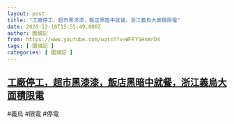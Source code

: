 ```yaml
---
layout: post
title: "工廠停工，超市黑漆漆，飯店黑暗中就餐，浙江義烏大面積限電"
date: 2020-12-18T15:55:49.000Z
author: 圍城記
from: https://www.youtube.com/watch?v=WFFYSHnWrD4
tags: [ 圍城記 ]
categories: [ 圍城記 ]
---
```

<!--1608306949000-->
[工廠停工，超市黑漆漆，飯店黑暗中就餐，浙江義烏大面積限電](https://www.youtube.com/watch?v=WFFYSHnWrD4)
------

<div>
#義烏 #限電 #停電
</div>
